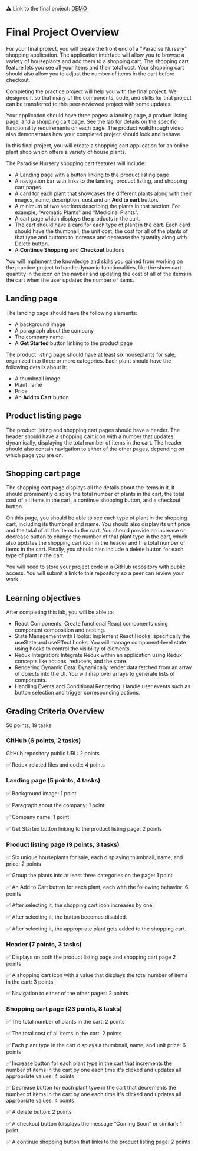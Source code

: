 ⚠️ Link to the final project: [DEMO](https://fantantonio.github.io/shoppingreact/)

# Final Project Overview

For your final project, you will create the front end of a "Paradise Nursery" shopping application. The application interface will allow you to browse a variety of houseplants and add them to a shopping cart. The shopping cart feature lets you see all your items and their total cost. Your shopping cart should also allow you to adjust the number of items in the cart before checkout.

Completing the practice project will help you with the final project. We designed it so that many of the components, code, and skills for that project can be transferred to this peer-reviewed project with some updates.

Your application should have three pages: a landing page, a product listing page, and a shopping cart page. See the lab for details on the specific functionality requirements on each page. The product walkthrough video also demonstrates how your completed project should look and behave.

In this final project, you will create a shopping cart application for an online plant shop which offers a variety of house plants.

The Paradise Nursery shopping cart features will include:

- A Landing page with a button linking to the product listing page
- A navigation bar with links to the landing, product listing, and shopping cart pages
- A card for each plant that showcases the different plants along with their images, name, description, cost and an **Add to cart** button.
- A minimum of two sections describing the plants in that section. For example, "Aromatic Plants" and "Medicinal Plants".
- A cart page which displays the products in the cart.
- The cart should have a card for each type of plant in the cart. Each card should have the thumbnail, the unit cost, the cost for all of the plants of that type and buttons to increase and decrease the quantity along with Delete button.
- A **Continue Shopping** and **Checkout** buttons

You will implement the knowledge and skills you gained from working on the practice project to handle dynamic functionalities, like the show cart quantity in the icon on the navbar and updating the cost of all of the items in the cart when the user updates the number of items.

## Landing page

The landing page should have the following elements:

- A background image
- A paragraph about the company
- The company name
- A **Get Started** button linking to the product page

The product listing page should have at least six houseplants for sale, organized into three or more categories. Each plant should have the following details about it:

- A thumbnail image
- Plant name
- Price
- An **Add to Cart** button

## Product listing page

The product listing and shopping cart pages should have a header. The header should have a shopping cart icon with a number that updates dynamically, displaying the total number of items in the cart. The header should also contain navigation to either of the other pages, depending on which page you are on.

## Shopping cart page

The shopping cart page displays all the details about the items in it. It should prominently display the total number of plants in the cart, the total cost of all items in the cart, a continue shopping button, and a checkout button.

On this page, you should be able to see each type of plant in the shopping cart, including its thumbnail and name. You should also display its unit price and the total of all the items in the cart. You should provide an increase or decrease button to change the number of that plant type in the cart, which also updates the shopping cart icon in the header and the total number of items in the cart. Finally, you should also include a delete button for each type of plant in the cart.

You will need to store your project code in a GitHub repository with public access. You will submit a link to this repository so a peer can review your work.

## Learning objectives

After completing this lab, you will be able to:

- React Components: Create functional React components using component composition and nesting.
- State Management with Hooks: Implement React Hooks, specifically the useState and useEffect hooks. You will manage component-level state using hooks to control the visibility of elements.
- Redux Integration: Integrate Redux within an application using Redux concepts like actions, reducers, and the store.
- Rendering Dynamic Data: Dynamically render data fetched from an array of objects into the UI. You will map over arrays to generate lists of components.
- Handling Events and Conditional Rendering: Handle user events such as button selection and trigger corresponding actions.

## Grading Criteria Overview

50 points, 19 tasks

### GitHub (6 points, 2 tasks)

GitHub repository public URL: 2 points

✅ Redux-related files and code: 4 points

### Landing page (5 points, 4 tasks)

✅ Background image: 1 point

✅ Paragraph about the company: 1 point

✅ Company name: 1 point

✅ Get Started button linking to the product listing page: 2 points

### Product listing page (9 points, 3 tasks)

✅ Six unique houseplants for sale, each displaying thumbnail, name, and price: 2 points

✅ Group the plants into at least three categories on the page: 1 point

✅ An Add to Cart button for each plant, each with the following behavior: 6 points

✅ After selecting it, the shopping cart icon increases by one.

✅ After selecting it, the button becomes disabled.

✅ After selecting it, the appropriate plant gets added to the shopping cart.

### Header (7 points, 3 tasks)

✅ Displays on both the product listing page and shopping cart page 2 points

✅ A shopping cart icon with a value that displays the total number of items in the cart: 3 points

✅ Navigation to either of the other pages: 2 points

### Shopping cart page (23 points, 8 tasks)

✅ The total number of plants in the cart: 2 points

✅ The total cost of all items in the cart: 2 points

✅ Each plant type in the cart displays a thumbnail, name, and unit price: 6 points

✅ Increase button for each plant type in the cart that increments the number of items in the cart by one each time it's clicked and updates all appropriate values: 4 points

✅ Decrease button for each plant type in the cart that decrements the number of items in the cart by one each time it's clicked and updates all appropriate values: 4 points

✅ A delete button: 2 points

✅ A checkout button (displays the message “Coming Soon” or similar): 1 point

✅ A continue shopping button that links to the product listing page: 2 points
